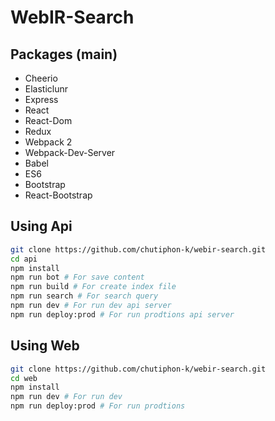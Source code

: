 # WebIR-Search

## Packages (main)
- Cheerio
- Elasticlunr
- Express
- React
- React-Dom
- Redux
- Webpack 2
- Webpack-Dev-Server
- Babel
- ES6
- Bootstrap
- React-Bootstrap

## Using Api
```bash
git clone https://github.com/chutiphon-k/webir-search.git
cd api
npm install
npm run bot # For save content
npm run build # For create index file
npm run search # For search query
npm run dev # For run dev api server
npm run deploy:prod # For run prodtions api server
```

## Using Web
```bash
git clone https://github.com/chutiphon-k/webir-search.git
cd web
npm install
npm run dev # For run dev
npm run deploy:prod # For run prodtions
```